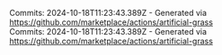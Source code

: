 Commits: 2024-10-18T11:23:43.389Z - Generated via https://github.com/marketplace/actions/artificial-grass
<br>
Commits: 2024-10-18T11:23:43.389Z - Generated via https://github.com/marketplace/actions/artificial-grass
<br>
